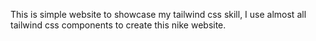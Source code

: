 This is simple website to showcase my tailwind css skill, I use almost all tailwind css components to create this nike website. 